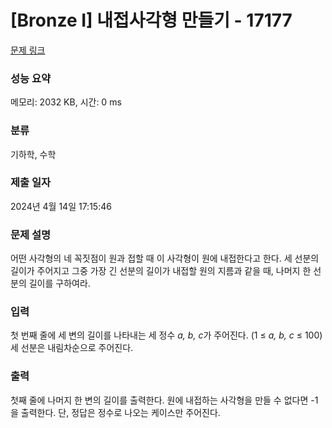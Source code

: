 # [Bronze I] 내접사각형 만들기 - 17177 

[문제 링크](https://www.acmicpc.net/problem/17177) 

### 성능 요약

메모리: 2032 KB, 시간: 0 ms

### 분류

기하학, 수학

### 제출 일자

2024년 4월 14일 17:15:46

### 문제 설명

<p>어떤 사각형의 네 꼭짓점이 원과 접할 때 이 사각형이 원에 내접한다고 한다. 세 선분의 길이가 주어지고 그중 가장 긴 선분의 길이가 내접할 원의 지름과 같을 때, 나머지 한 선분의 길이를 구하여라.</p>

### 입력 

 <p>첫 번째 줄에 세 변의 길이를 나타내는 세 정수 <em>a, b, c</em>가 주어진다. (1 ≤ <em>a, b, c</em> ≤ 100) 세 선분은 내림차순으로 주어진다.</p>

### 출력 

 <p>첫째 줄에 나머지 한 변의 길이를 출력한다. 원에 내접하는 사각형을 만들 수 없다면 -1을 출력한다. 단, 정답은 정수로 나오는 케이스만 주어진다. </p>


